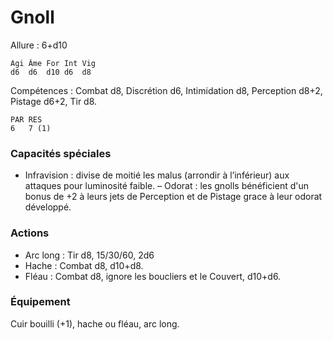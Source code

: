 
# Gnoll

Allure : 6+d10

	Agi	Âme	For	Int	Vig
	d6	d6	d10	d6	d8

Compétences : Combat d8, Discrétion d6, Intimidation d8, Perception d8+2, Pistage d6+2, Tir d8.

	PAR	RES
	6	7 (1)

### Capacités spéciales
- Infravision : divise de moitié les malus (arrondir à l’inférieur) aux attaques pour luminosité faible.
– Odorat : les gnolls bénéficient d'un bonus de +2 à leurs jets de Perception et de Pistage grace à leur odorat développé.

### Actions
- Arc long : Tir d8, 15/30/60, 2d6
- Hache : Combat d8, d10+d8.
- Fléau : Combat d8, ignore les boucliers et le Couvert, d10+d6.

### Équipement
Cuir bouilli (+1), hache ou fléau, arc long.
